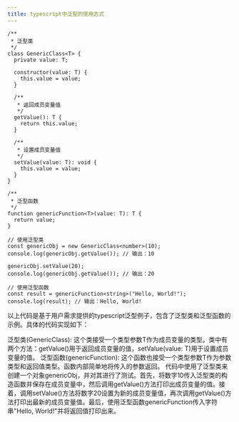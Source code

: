```yaml
---
title: typescript中泛型的使用方式
---
```

```
/**
 * 泛型类
 */
class GenericClass<T> {
  private value: T;

  constructor(value: T) {
    this.value = value;
  }

  /**
   * 返回成员变量值
   */
  getValue(): T {
    return this.value;
  }

  /**
   * 设置成员变量值
   */
  setValue(value: T): void {
    this.value = value;
  }
}

/**
 * 泛型函数
 */
function genericFunction<T>(value: T): T {
  return value;
}

// 使用泛型类
const genericObj = new GenericClass<number>(10);
console.log(genericObj.getValue()); // 输出：10

genericObj.setValue(20);
console.log(genericObj.getValue()); // 输出：20

// 使用泛型函数
const result = genericFunction<string>("Hello, World!");
console.log(result); // 输出：Hello, World!
```

以上代码是基于用户需求提供的typescript泛型例子，包含了泛型类和泛型函数的示例。具体的代码实现如下：

泛型类(GenericClass): 这个类接受一个类型参数T作为成员变量的类型。类中有两个方法：getValue()用于返回成员变量的值，setValue(value: T)用于设置成员变量的值。
泛型函数(genericFunction): 这个函数也接受一个类型参数T作为参数类型和返回值类型。函数内部简单地将传入的参数返回。
代码中使用了泛型类来创建一个对象genericObj，并对其进行了测试。首先，将数字10传入泛型类的构造函数并保存在成员变量中，然后调用getValue()方法打印出成员变量的值。接着，调用setValue()方法将数字20设置为新的成员变量值，再次调用getValue()方法打印出最新的成员变量值。最后，使用泛型函数genericFunction传入字符串"Hello, World!"并将返回值打印出来。
